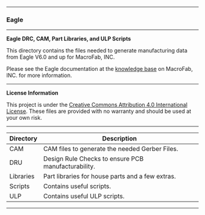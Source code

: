 ***
### Eagle
***
**Eagle DRC, CAM, Part Libraries, and ULP Scripts**

This directory contains the files needed to generate manufacturing data from Eagle V6.0 and up for MacroFab, INC.

Please see the Eagle documentation at the [knowledge base](https://macrofab.com/help/creating-managing-ordering-pcbs/creating-pcb-projects-eagle/) on MacroFab, INC. for more information. 

***
**License Information**

This project is under the [Creative Commons Attribution 4.0 International License](LICENSE.md). These files are provided with no warranty and should be used at your own risk. 

***
| Directory | Description |
|---|---|
| CAM | CAM files to generate the needed Gerber Files. | 
| DRU | Design Rule Checks to ensure PCB manufacturability. |
| Libraries | Part libraries for house parts and a few extras. |
| Scripts | Contains useful scripts. |
| ULP | Contains useful ULP scripts. |

***
